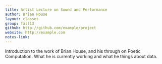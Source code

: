 ```yaml
---
title: Artist Lecture on Sound and Performance
author: Brian House
layout: classes
group: fall13
github: http://github.com/example/project
website: http://example.com
notes-link:
---
```

Introduction to the work of Brian House, and his through on Poetic Computation. What he is currently working and what he things about data.